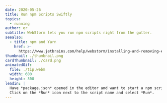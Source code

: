 ```yaml
---
date: 2020-05-26
title: Run npm Scripts Swiftly
topics:
  - running
author: er
subtitle: WebStorm lets you run npm scripts right from the gutter.
seealso:
  - title: npm and Yarn
    href: >-
      https://www.jetbrains.com/help/webstorm/installing-and-removing-external-software-using-node-package-manager.html
thumbnail: ./thumbnail.png
cardThumbnail: ./card.png
animatedGif:
  file: ./tip.webm
  width: 600
  height: 300
leadin: |
  Have *package.json* opened in the editor and want to start a npm script? 
  Click on the *Run* icon next to the script name and select *Run*.
---
```


